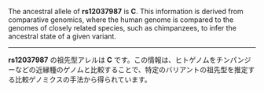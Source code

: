 The ancestral allele of **rs12037987** is **C**. This information is derived from comparative genomics, where the human genome is compared to the genomes of closely related species, such as chimpanzees, to infer the ancestral state of a given variant.

---

**rs12037987** の祖先型アレルは **C** です。この情報は、ヒトゲノムをチンパンジーなどの近縁種のゲノムと比較することで、特定のバリアントの祖先型を推定する比較ゲノミクスの手法から得られています。